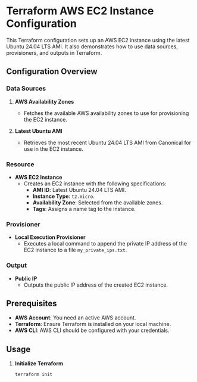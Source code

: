 # Terraform AWS EC2 Instance Configuration

This Terraform configuration sets up an AWS EC2 instance using the latest Ubuntu 24.04 LTS AMI. It also demonstrates how to use data sources, provisioners, and outputs in Terraform.

## Configuration Overview

### Data Sources

1. **AWS Availability Zones**
   - Fetches the available AWS availability zones to use for provisioning the EC2 instance.

2. **Latest Ubuntu AMI**
   - Retrieves the most recent Ubuntu 24.04 LTS AMI from Canonical for use in the EC2 instance.

### Resource

- **AWS EC2 Instance**
  - Creates an EC2 instance with the following specifications:
    - **AMI ID**: Latest Ubuntu 24.04 LTS AMI.
    - **Instance Type**: `t2.micro`.
    - **Availability Zone**: Selected from the available zones.
    - **Tags**: Assigns a name tag to the instance.

### Provisioner

- **Local Execution Provisioner**
  - Executes a local command to append the private IP address of the EC2 instance to a file `my_private_ips.txt`.

### Output

- **Public IP**
  - Outputs the public IP address of the created EC2 instance.

## Prerequisites

- **AWS Account**: You need an active AWS account.
- **Terraform**: Ensure Terraform is installed on your local machine.
- **AWS CLI**: AWS CLI should be configured with your credentials.

## Usage

1. **Initialize Terraform**
   ```bash
   terraform init
